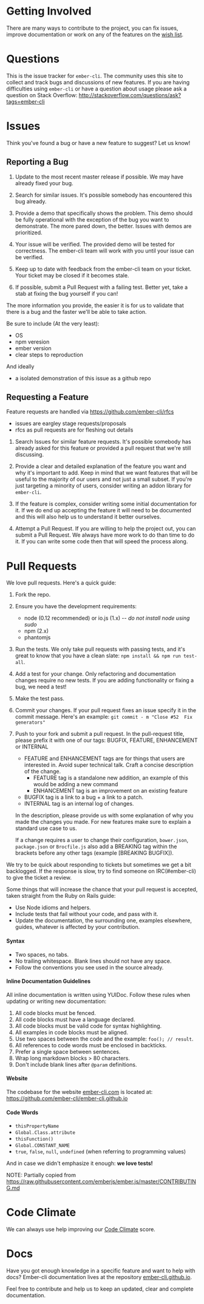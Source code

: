 # Getting Involved

There are many ways to contribute to the project, you can fix issues,
improve documentation or work on any of the features on the
[wish list](https://github.com/ember-cli/ember-cli/wiki/Wish-List).

# Questions

This is the issue tracker for `ember-cli`. The community uses this site
to collect and track bugs and discussions of new features. If you are
having difficulties using `ember-cli` or have a question about usage
please ask a question on Stack Overflow: http://stackoverflow.com/questions/ask?tags=ember-cli

# Issues

Think you've found a bug or have a new feature to suggest? Let us know!

## Reporting a Bug

1. Update to the most recent master release if possible. We may have already
   fixed your bug.

2. Search for similar issues. It's possible somebody has encountered this bug
   already.

3. Provide a demo that specifically shows the problem. This demo should be fully
   operational with the exception of the bug you want to demonstrate. The more
   pared down, the better. Issues with demos are prioritized.

4. Your issue will be verified. The provided demo will be tested for
   correctness. The ember-cli team will work with you until your issue can be
   verified.

5. Keep up to date with feedback from the ember-cli team on your ticket. Your
   ticket may be closed if it becomes stale.

6. If possible, submit a Pull Request with a failing test. Better yet, take
   a stab at fixing the bug yourself if you can!

The more information you provide, the easier it is for us to validate that
there is a bug and the faster we'll be able to take action.

Be sure to include (At the very least):

* OS
* npm veresion
* ember version
* clear steps to reproduction

And ideally

* a isolated demonstration of this issue as a github repo

## Requesting a Feature

Feature requests are handled via https://github.com/ember-cli/rfcs

* issues are eargley stage requests/proposals
* rfcs as pull requests are for fleshing out details

1. Search Issues for similar feature requests. It's possible somebody has
   already asked for this feature or provided a pull request that we're still
   discussing.

2. Provide a clear and detailed explanation of the feature you want and why it's
   important to add. Keep in mind that we want features that will be useful to
   the majority of our users and not just a small subset. If you're just
   targeting a minority of users, consider writing an addon library for
   `ember-cli`.

3. If the feature is complex, consider writing some initial documentation for
   it. If we do end up accepting the feature it will need to be documented and
   this will also help us to understand it better ourselves.

4. Attempt a Pull Request. If you are willing to help the project out, you can
   submit a Pull Request. We always have more work to do than time to do it. If
   you can write some code then that will speed the process along.

# Pull Requests

We love pull requests. Here's a quick guide:

1. Fork the repo.

2. Ensure you have the development requirements:

   * node (0.12 recommended) or io.js (1.x) -- *do not install node using sudo*
   * npm (2.x)
   * phantomjs

3. Run the tests. We only take pull requests with passing tests, and it's great
   to know that you have a clean slate: `npm install && npm run test-all`.

4. Add a test for your change. Only refactoring and documentation changes
   require no new tests. If you are adding functionality or fixing a bug, we
   need a test!

5. Make the test pass.

6. Commit your changes. If your pull request fixes an issue specify it in the
   commit message. Here's an example: `git commit - m "Close #52  Fix
   generators"`

7. Push to your fork and submit a pull request. In the pull-request title,
   please prefix it with one of our tags: BUGFIX, FEATURE, ENHANCEMENT or
   INTERNAL

   * FEATURE and ENHANCEMENT tags are for things that users are interested in.
     Avoid super technical talk. Craft a concise description of the change.
     - FEATURE tag is a standalone new addition, an example of this would be
       adding a new command
     - ENHANCEMENT tag is an improvement on an existing feature
   * BUGFIX tag is a link to a bug + a link to a patch.
   * INTERNAL tag is an internal log of changes.

   In the description, please provide us with some explanation of why you made
   the changes you made. For new features make sure to explain a standard use
   case to us.

   If a change requires a user to change their configuration, `bower.json`,
   `package.json` or `Brocfile.js` also add a BREAKING tag within the brackets
   before any other tags (example [BREAKING BUGFIX]).

We try to be quick about responding to tickets but sometimes we get a bit
backlogged. If the response is slow, try to find someone on IRC(#ember-cli) to
give the ticket a review.

Some things that will increase the chance that your pull request is accepted,
taken straight from the Ruby on Rails guide:

* Use Node idioms and helpers.
* Include tests that fail without your code, and pass with it.
* Update the documentation, the surrounding one, examples elsewhere, guides,
  whatever is affected by your contribution.

#### Syntax

* Two spaces, no tabs.
* No trailing whitespace. Blank lines should not have any space.
* Follow the conventions you see used in the source already.

#### Inline Documentation Guidelines

All inline documentation is written using YUIDoc. Follow these rules when
updating or writing new documentation:

1. All code blocks must be fenced.
2. All code blocks must have a language declared.
3. All code blocks must be valid code for syntax highlighting.
4. All examples in code blocks must be aligned.
5. Use two spaces between the code and the example: `foo(); // result`.
6. All references to code words must be enclosed in backticks.
7. Prefer a single space between sentences.
8. Wrap long markdown blocks > 80 characters.
9. Don't include blank lines after `@param` definitions.

#### Website

The codebase for the website [ember-cli.com](http://ember-cli.com) is located
at: https://github.com/ember-cli/ember-cli.github.io

#### Code Words

* `thisPropertyName`
* `Global.Class.attribute`
* `thisFunction()`
* `Global.CONSTANT_NAME`
* `true`, `false`, `null`, `undefined` (when referring to programming values)

And in case we didn't emphasize it enough: **we love tests!**

NOTE: Partially copied from https://raw.githubusercontent.com/emberjs/ember.js/master/CONTRIBUTING.md

# Code Climate

We can always use help improving our [Code Climate](https://codeclimate.com/github/ember-cli/ember-cli) score.

# Docs

Have you got enough knowledge in a specific feature and want to help with docs?
Ember-cli documentation lives at the repository
[ember-cli.github.io](https://github.com/ember-cli/ember-cli.github.io).

Feel free to contribute and help us to keep an updated, clear and complete
documentation.
